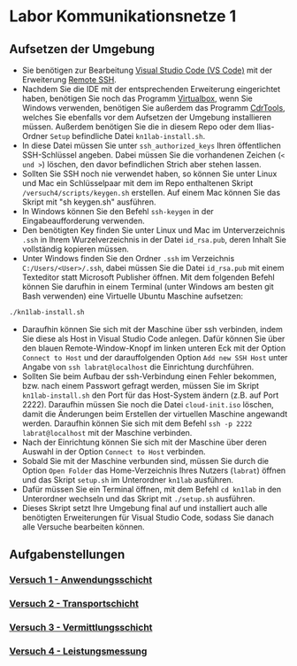 # Labor Kommunikationsnetze 1

## Aufsetzen der Umgebung
* Sie benötigen zur Bearbeitung [Visual Studio Code (VS Code)](https://code.visualstudio.com) mit der Erweiterung [Remote SSH](https://marketplace.visualstudio.com/items?itemName=ms-vscode-remote.remote-ssh). 
* Nachdem Sie die IDE mit der entsprechenden Erweiterung eingerichtet haben, benötigen Sie noch das Programm [Virtualbox](https://www.virtualbox.org/wiki/Downloads), wenn Sie Windows verwenden, benötigen Sie außerdem das Programm [CdrTools](https://sourceforge.net/projects/cdrtoolswin/), welches Sie ebenfalls vor dem Aufsetzen der Umgebung installieren müssen. Außerdem benötigen Sie die in diesem Repo oder dem Ilias-Ordner `Setup` befindliche Datei `kn1lab-install.sh`.
* In diese Datei müssen Sie unter `ssh_authorized_keys` Ihren öffentlichen SSH-Schlüssel angeben. Dabei müssen Sie die vorhandenen Zeichen (`< und >`) löschen, den davor befindlichen Strich aber stehen lassen. 
* Sollten Sie SSH noch nie verwendet haben, so können Sie unter Linux und Mac ein Schlüsselpaar mit dem im Repo enthaltenen Skript `/versuch4/scripts/keygen.sh` erstellen. Auf einem Mac können Sie das Skript mit "sh keygen.sh" ausführen. 
* In Windows können Sie den Befehl `ssh-keygen` in der Eingabeaufforderung verwenden. 
* Den benötigten Key finden Sie unter Linux und Mac im Unterverzeichnis `.ssh` in Ihrem Wurzelverzeichnis in der Datei `id_rsa.pub`, deren Inhalt Sie vollständig kopieren müssen. 
* Unter Windows finden Sie den Ordner `.ssh` im Verzeichnis `C:/Users/<User>/.ssh`, dabei müssen Sie die Datei `id_rsa.pub` mit einem Texteditor statt Microsoft Publisher öffnen. Mit dem folgenden Befehl können Sie darufhin in einem Terminal (unter Windows am besten git Bash verwenden) eine Virtuelle Ubuntu Maschine aufsetzen: 

```bash
./kn1lab-install.sh
```

* Daraufhin können Sie sich mit der Maschine über ssh verbinden, indem Sie diese als Host in Visual Studio Code anlegen. Dafür können Sie über den blauen Remote-Window-Knopf im linken unteren Eck mit der Option `Connect to Host` und der darauffolgenden Option `Add new SSH Host` unter Angabe von `ssh labrat@localhost` die Einrichtung durchführen.
* Sollten Sie beim Aufbau der ssh-Verbindung einen Fehler bekommen, bzw. nach einem Passwort gefragt werden, müssen Sie im Skript `kn1lab-install.sh` den Port für das Host-System ändern (z.B. auf Port 2222). Daraufhin müssen Sie noch die Datei `cloud-init.iso` löschen, damit die Änderungen beim Erstellen der virtuellen Maschine angewandt werden. Daraufhin können Sie sich mit dem Befehl `ssh -p 2222 labrat@localhost` mit der Maschine verbinden.
* Nach der Einrichtung können Sie sich mit der Maschine über deren Auswahl in der Option `Connect to Host` verbinden.
* Sobald Sie mit der Maschine verbunden sind, müssen Sie durch die Option `Open Folder` das Home-Verzeichnis Ihres Nutzers (`labrat`) öffnen und das Skript `setup.sh` im Unterordner `kn1lab` ausführen.
* Dafür müssen Sie ein Terminal öffnen, mit dem Befehl `cd kn1lab` in den Unterordner wechseln und das Skript mit `./setup.sh` ausführen.
* Dieses Skript setzt Ihre Umgebung final auf und installiert auch alle benötigten Erweiterungen für Visual Studio Code, sodass Sie danach alle Versuche bearbeiten können.


## Aufgabenstellungen

### [Versuch 1 - Anwendungsschicht](versuch1/aufgabenstellung.md)
### [Versuch 2 - Transportschicht](versuch2/aufgabenstellung.md)
### [Versuch 3 - Vermittlungsschicht](versuch3/aufgabenstellung.md)
### [Versuch 4 - Leistungsmessung](versuch4/aufgabenstellung.md)
